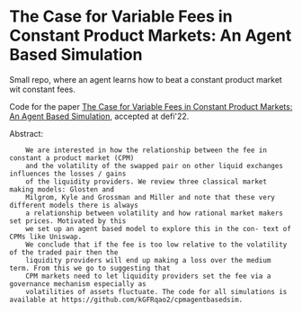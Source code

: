 # The Case for Variable Fees in Constant Product Markets: An Agent Based Simulation

Small repo, where an agent learns how to beat a constant product market wit constant fees. 

Code for the paper [The Case for Variable Fees in Constant Product Markets: An Agent Based Simulation](https://papers.ssrn.com/sol3/papers.cfm?abstract_id=4065088), accepted at defi'22.  

Abstract:

        We are interested in how the relationship between the fee in constant a product market (CPM) 
        and the volatility of the swapped pair on other liquid exchanges influences the losses / gains 
        of the liquidity providers. We review three classical market making models: Glosten and
        Milgrom, Kyle and Grossman and Miller and note that these very different models there is always 
        a relationship between volatility and how rational market makers set prices. Motivated by this 
        we set up an agent based model to explore this in the con- text of CPMs like Uniswap. 
        We conclude that if the fee is too low relative to the volatility of the traded pair then the 
        liquidity providers will end up making a loss over the medium term. From this we go to suggesting that 
        CPM markets need to let liquidity providers set the fee via a governance mechanism especially as 
        volatilities of assets fluctuate. The code for all simulations is available at https://github.com/kGFRqao2/cpmagentbasedsim.

